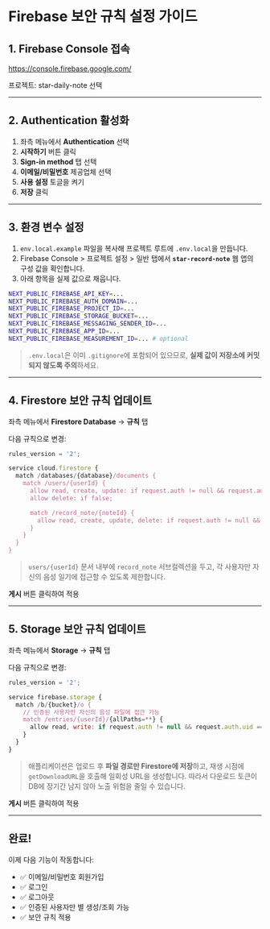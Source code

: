 # Firebase 보안 규칙 설정 가이드

## 1. Firebase Console 접속
https://console.firebase.google.com/

프로젝트: star-daily-note 선택

---

## 2. Authentication 활성화

1. 좌측 메뉴에서 **Authentication** 선택
2. **시작하기** 버튼 클릭
3. **Sign-in method** 탭 선택
4. **이메일/비밀번호** 제공업체 선택
5. **사용 설정** 토글을 켜기
6. **저장** 클릭

---

## 3. 환경 변수 설정

1. `env.local.example` 파일을 복사해 프로젝트 루트에 `.env.local`을 만듭니다.
2. Firebase Console > 프로젝트 설정 > 일반 탭에서 **`star-record-note`** 웹 앱의 구성 값을 확인합니다.
3. 아래 항목을 실제 값으로 채웁니다.

```bash
NEXT_PUBLIC_FIREBASE_API_KEY=...
NEXT_PUBLIC_FIREBASE_AUTH_DOMAIN=...
NEXT_PUBLIC_FIREBASE_PROJECT_ID=...
NEXT_PUBLIC_FIREBASE_STORAGE_BUCKET=...
NEXT_PUBLIC_FIREBASE_MESSAGING_SENDER_ID=...
NEXT_PUBLIC_FIREBASE_APP_ID=...
NEXT_PUBLIC_FIREBASE_MEASUREMENT_ID=... # optional
```

> `.env.local`은 이미 `.gitignore`에 포함되어 있으므로, **실제 값이 저장소에 커밋되지 않도록 주의**하세요.

---

## 4. Firestore 보안 규칙 업데이트

좌측 메뉴에서 **Firestore Database** → **규칙** 탭

다음 규칙으로 변경:

```javascript
rules_version = '2';

service cloud.firestore {
  match /databases/{database}/documents {
    match /users/{userId} {
      allow read, create, update: if request.auth != null && request.auth.uid == userId;
      allow delete: if false;

      match /record_note/{noteId} {
        allow read, create, update, delete: if request.auth != null && request.auth.uid == userId;
      }
    }
  }
}
```

> `users/{userId}` 문서 내부에 `record_note` 서브컬렉션을 두고, 각 사용자만 자신의 음성 일기에 접근할 수 있도록 제한합니다.

**게시** 버튼 클릭하여 적용

---

## 5. Storage 보안 규칙 업데이트

좌측 메뉴에서 **Storage** → **규칙** 탭

다음 규칙으로 변경:

```javascript
rules_version = '2';

service firebase.storage {
  match /b/{bucket}/o {
    // 인증된 사용자만 자신의 음성 파일에 접근 가능
    match /entries/{userId}/{allPaths=**} {
      allow read, write: if request.auth != null && request.auth.uid == userId;
    }
  }
}
```

> 애플리케이션은 업로드 후 **파일 경로만 Firestore에 저장**하고, 재생 시점에 `getDownloadURL`을 호출해 일회성 URL을 생성합니다. 따라서 다운로드 토큰이 DB에 장기간 남지 않아 노출 위험을 줄일 수 있습니다.

**게시** 버튼 클릭하여 적용

---

## 완료!

이제 다음 기능이 작동합니다:
- ✅ 이메일/비밀번호 회원가입
- ✅ 로그인
- ✅ 로그아웃
- ✅ 인증된 사용자만 별 생성/조회 가능
- ✅ 보안 규칙 적용
